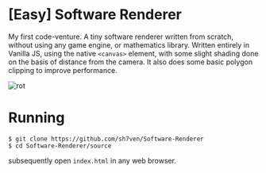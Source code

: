 # [Easy] Software Renderer

My first code-venture. A tiny software renderer written from scratch, without using any game engine, or mathematics library. 
Written entirely in Vanilla JS, using the native `<canvas>` element, with some slight shading done on the basis of distance from the camera.
It also does some basic polygon clipping to improve performance.

![rot](https://github.com/MitchOnArch/Software-Renderer-Demo/assets/131473518/c4fb9f6a-2f8e-40e3-bf37-0fc45cf35515)


# Running
```
$ git clone https://github.com/sh7ven/Software-Renderer
$ cd Software-Renderer/source
```
subsequently open `index.html` in any web browser.
